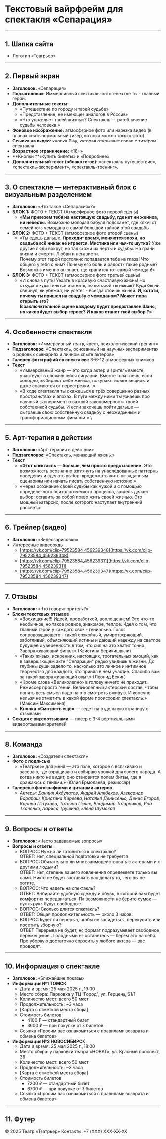 # Текстовый вайрфрейм для спектакля «Сепарация»

---

## 1. Шапка сайта

* Логотип «Театрьер»

---

## 2. Первый экран

* **Заголовок:** «Сепарация»
* **Подзаголовок:** Иммерсивный спектакль-онтогенез где ты - главный герой.
* **Дополнительные тексты:**
    * «Путешествие по городу и твоей судьбе»
    * «Представление, не имеющее аналогов в России»
    * «Что управляет твоей жизнью? Спектакль — разоблачение судьбы человека.» 
* **Фоновое изображение:** атмосферное фото или нарезка видео (в планах снять нормальный тизер, но пока можно только фото)
* **Ссылка на видео:** кнопка Play, которая открывает попап с тизером спектакля
* **Возрастное ограничение:** «16+»
* **Кнопки **«Купить билеты» и «Подробнее»
* **Дополнительный текст (облако тегов):** «спектакль-путешествие», «спектакль-эксперимент», «спектакль-тренинг».

---

## 3. О спектакле — интерактивный блок с визуальным разделением

* **Заголовок:** «Что такое «Сепарация»?»
* **БЛОК 1:** ФОТО + ТЕКСТ (Атмосферное фото первой сцены)
    * «**Мы привезем тебя на настоящую свадьбу, где нет ни жениха, ни невесты.** Возможно молодая бабуля подскажет, где ключ от семейного чемодана с самой большой тайной этой свадьбы. 
* **БЛОК 2:** ФОТО + ТЕКСТ (атмосферное фото второй сцены)
    * «Ты едешь дальше. **Проходит время, меняются эпохи, но свадьба всё никак не играется. Мистика или чья-то шутка?** Уже другие люди вокруг, но так схожи их черты и судьбы. На грани жизни и смерти. Любви и ненависти.  \
Почему этот герой постоянно попадается тебе на глаза! Что общего у тебя с ним? Почему его боль и радость такие родные? Возможно именно он знает, где хранится тот самый чемодан!»
* **БЛОК 3:** ФОТО + ТЕКСТ (атмосферное фото третьей сцены)
    * «И снова в путь! Уехать в красивую счастливую жизнь! Но откуда и куда тянется эта нить, по которой ты идешь? Куда бы ни свернул, ни убежал, ни улетел - всегда стоишь на ней. **И, кстати, почему ты пришел на свадьбу с чемоданом? Может пора открыть его?**   \
**В заключительной сцене каждому будет предоставлен Шанс, но каков будет выбор героев? И каков станет твой выбор ?»**

---

## 4. Особенности спектакля 

* **Заголовок:** «Иммерсивный театр, квест, психологический тренинг»
* **Подзаголовок:** «Спектакль, основанный на научных экспериментах о родовых сценариях и личном опыте актеров»
* **Галерея фотографий со спектакля:** 3-6-12 атмосферных снимков
* **Текст**
    * «Иммерсивный жанр — это когда актер и зритель вместе участвуют в сложившейся ситуации. Вместе топят печь, если холодно, выбирают себе жениха, покупают новые вещицы и даже спасаются от перестрелки...»
    * «В ходе спектакля ты окажешься в трёх совершенно разных пространствах и эпохах. В пути между ними ты узнаешь про научный эксперимент о важной закономерности твоей собственной судьбы. И если захочешь пойти дальше — сыграешь свою собственную свадьбу с неожиданным и трансформационным финалом.» \

---

## 5. Арт-терапия в действии

* **Заголовок:** «Арт-терапия в действии»
* **Подзаголовок:** «Спектакль, меняющий жизнь.»
* **Текст**
    * «**Этот спектакль — больше, чем просто представление.** Это возможность осознанно взглянуть на унаследованные паттерны поведения и сделать выбор: продолжать жить по заданным сценариям или начать писать собственную историю.»
    * «Через осознание своей судьбы как чужой и с помощью определенного  психологического процесса, зритель делает выбор: оставить за собой право жить своей жизнью. Это мощный катарсис, после которого наступает внутренний рассвет.»

---

## 6. Трейлер (видео)

* **Заголовок:** «Видеозарисовки»
* Интересные видеоряды
    * [https://vk.com/clip-79523584_456239348](https://vk.com/clip-79523584_456239348)
    * [https://vk.com/clip-79523584_456239311](https://vk.com/clip-79523584_456239311)
    * [https://vk.com/clip-79523584_456239347](https://vk.com/clip-79523584_456239347)

---

## 7. Отзывы

* **Заголовок:** «Что говорят зрители?»
* **Блоки текстовых отзывов**
    * «Восхищение!!! Идеей, проработкой, воплощением! Это что-то необычное, но такое родное, знакомое, теплое. Идея о том, что главный герой у каждого свой - гениальна. Голос сопровождающего - такой спокойный, умиротворяющий, заботливый, объясняющий истины и дающий надежду на светлое будущее и уверенность в том, что сил на это хватит точно. Завораживающий финал.» (Кристина Берикишвили)
    * «Таких живых, искренних, настоящих, трогательных эмоций, как в завершающем акте "Сепарации" редко увидишь в жизни. До глубины души задело то, насколько это личное и интимное творчество для каждого, кто принял в нём участие. Спасибо вам за такой завораживающий опыт.» (Леонид Ескин)
    * «Кроме слова «Великолепно» в голову ничего не приходит. Режиссер просто гений. Великолепный актерский состав, чтобы понять весь смысл надо на это смотреть вживую. И конечно нельзя не отметить в какой форме происходил спектакль.» (Максим Максименя)
    * **Кнопка «Смотреть ещё»** — ведет на отдельную страницу с отзывами.
* **Секция с видеоотзывами** — плеер с 3-4 вертикальными видеоотзывами зрителей

---

## 8. Команда

* **Заголовок:** «Создатели спектакля»
* **Фото с подписью**
    * «Театрьер» для меня — это поле, которое я вспахиваю и засеваю, где взращиваю и собираю урожай для своего народа. А когда никто не видит, оно становится полем битвы, где я сражаюсь с тенями.» (Юлия Ермолаева, режиссер)
* **Галерея с фотографиями и цитатами актеров**
    * *Актеры: Даниил Акбулатов, Андрей Алибеков, Александр Барабаш, Кристина Киреева, Наталья Денисенко, Денис Егоров, Карина Петухова, Татьяна Полех, Владимир Татарников, Яна Ткаченко, Лариса Трушина, Елена Шумская*

---

## 9. Вопросы и ответы

* **Заголовок:** «Часто задаваемые вопросы»
* **Вопросы и ответы**
    * ВОПРОС: Нужно ли готовиться к спектаклю? \
ОТВЕТ: Нет, специальной подготовки не требуется
    * ВОПРОС: Обязательно ли мне взаимодействовать с актерами и с другими людьми? \
ОТВЕТ: Нет, степень вашего вовлечения определяете только вы сами. Никто не будет заставлять вас делать то, чего вы не хотите.
    * ВОПРОС: Что надеть на спектакль? \
ОТВЕТ: Выбирайте удобную одежду и обувь, в которой вам будет комфортно передвигаться. По возможности не берите сумок — пусть руки будут свободные. 
    * ВОПРОС: Сколько длится спектакль? \
ОТВЕТ: Общая продолжительность — около 3 часов.
    * ВОПРОС Будет ли перерыв, чтобы не засидеться, перекусить или посетить уборную?  \
ОТВЕТ Перерыва не будет, но формат подразумевает свободное перемещение.. Голодными не останетесь — берем это на себя. Про уборную достаточно спросить у любого актера — вас проводят. 

---

## 10. Информация о спектакле

* **Заголовок:** «Ближайшие показы»
* **Информация №1 ТОМСК**
    * Дата и время: 25 мая 2025 г., 19:00
    * Место сбора: Парковка у ТЦ "Город", ул. Герцена, 61/1
    * Количество мест: всего 50 мест
    * Продолжительность: ~3 часа
    * [Карта с отметкой места сбора]
    * Стоимость билетов
        * 4100 ₽ — стандартный билет
        * 3600 ₽ — при покупке от 3 билетов
    * Ссылка «Просим вас ознакомиться с правилами возврата и обмена билетов»
* **Информация №2 НОВОСИБИРСК**
    * Дата и время: 25 мая 2025 г., 18:00
    * Место сбора: у парковки театра «НОВАТ», ул. Красный проспект, 36
    * Количество мест: всего 50 мест
    * Продолжительность: ~3 часа
    * [Карта с отметкой места сбора]
    * Стоимость билетов
        * 7200 ₽ — стандартный билет
        * 6700 ₽ — при покупке от 3 билетов
    * Ссылка «Просим вас ознакомиться с правилами возврата и обмена билетов»

---

## 11. Футер

© 2025 Театр «Театрьер»
Контакты: +7 (XXX) XXX-XX-XX

